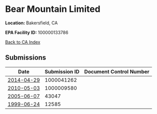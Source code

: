 # Bear Mountain Limited

**Location:** Bakersfield, CA

**EPA Facility ID:** 100000133786

[Back to CA Index](../../index.md)

## Submissions

| Date | Submission ID | Document Control Number |
|------|--------------|-------------------------|
| [2014-04-29](submissions/1000041262.md) | 1000041262 |  |
| [2010-05-03](submissions/1000009580.md) | 1000009580 |  |
| [2005-06-07](submissions/43047.md) | 43047 |  |
| [1999-06-24](submissions/12585.md) | 12585 |  |
